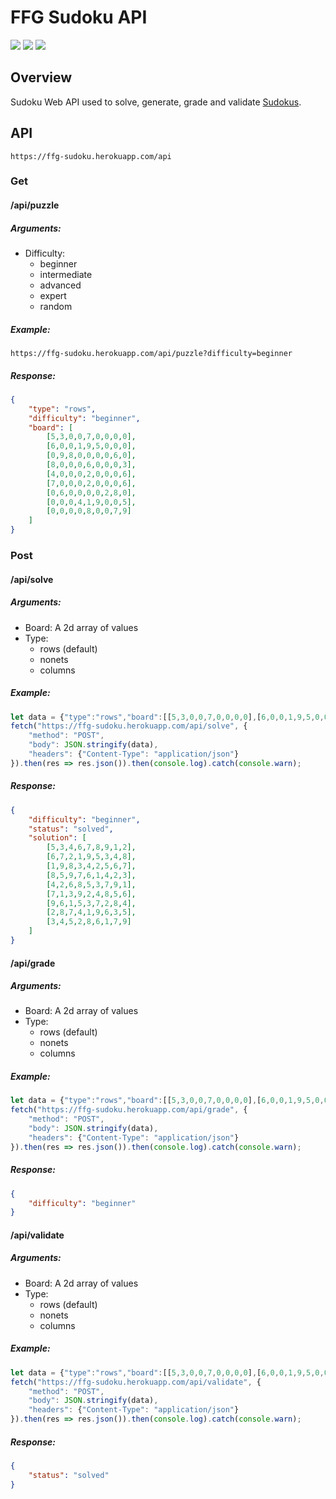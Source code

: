 # FFG Sudoku API
![](https://upload.wikimedia.org/wikipedia/commons/thumb/e/e0/Sudoku_Puzzle_by_L2G-20050714_standardized_layout.svg/250px-Sudoku_Puzzle_by_L2G-20050714_standardized_layout.svg.png)
![](https://i.imgur.com/A2mmGSk.png)
![](https://upload.wikimedia.org/wikipedia/commons/thumb/1/12/Sudoku_Puzzle_by_L2G-20050714_solution_standardized_layout.svg/250px-Sudoku_Puzzle_by_L2G-20050714_solution_standardized_layout.svg.png)
## Overview
Sudoku Web API used to solve, generate, grade and validate [Sudokus](https://en.wikipedia.org/wiki/Sudoku).
## API
`https://ffg-sudoku.herokuapp.com/api`
### Get
#### /api/puzzle
##### Arguments:
- Difficulty:
    * beginner
    * intermediate
    * advanced
    * expert
    * random
##### Example:
`https://ffg-sudoku.herokuapp.com/api/puzzle?difficulty=beginner`
##### Response:
```json
{
    "type": "rows",
    "difficulty": "beginner",
    "board": [
        [5,3,0,0,7,0,0,0,0],
        [6,0,0,1,9,5,0,0,0],
        [0,9,8,0,0,0,0,6,0],
        [8,0,0,0,6,0,0,0,3],
        [4,0,0,0,2,0,0,0,6],
        [7,0,0,0,2,0,0,0,6],
        [0,6,0,0,0,0,2,8,0],
        [0,0,0,4,1,9,0,0,5],
        [0,0,0,0,8,0,0,7,9]
    ]
}
```
### Post
#### /api/solve
##### Arguments:
- Board: A 2d array of values
- Type:
    * rows (default)
    * nonets
    * columns
##### Example:
```js
let data = {"type":"rows","board":[[5,3,0,0,7,0,0,0,0],[6,0,0,1,9,5,0,0,0],[0,9,8,0,0,0,0,6,0],[8,0,0,0,6,0,0,0,3],[4,0,0,0,2,0,0,0,6],[7,0,0,0,2,0,0,0,6],[0,6,0,0,0,0,2,8,0],[0,0,0,4,1,9,0,0,5],[0,0,0,0,8,0,0,7,9]]};
fetch("https://ffg-sudoku.herokuapp.com/api/solve", {
    "method": "POST",
    "body": JSON.stringify(data),
    "headers": {"Content-Type": "application/json"}
}).then(res => res.json()).then(console.log).catch(console.warn);
```
##### Response:
```json
{
    "difficulty": "beginner",
    "status": "solved",
    "solution": [
        [5,3,4,6,7,8,9,1,2],
        [6,7,2,1,9,5,3,4,8],
        [1,9,8,3,4,2,5,6,7],
        [8,5,9,7,6,1,4,2,3],
        [4,2,6,8,5,3,7,9,1],
        [7,1,3,9,2,4,8,5,6],
        [9,6,1,5,3,7,2,8,4],
        [2,8,7,4,1,9,6,3,5],
        [3,4,5,2,8,6,1,7,9]
    ]
}
```
#### /api/grade
##### Arguments:
- Board: A 2d array of values
- Type:
    * rows (default)
    * nonets
    * columns
##### Example:
```js
let data = {"type":"rows","board":[[5,3,0,0,7,0,0,0,0],[6,0,0,1,9,5,0,0,0],[0,9,8,0,0,0,0,6,0],[8,0,0,0,6,0,0,0,3],[4,0,0,0,2,0,0,0,6],[7,0,0,0,2,0,0,0,6],[0,6,0,0,0,0,2,8,0],[0,0,0,4,1,9,0,0,5],[0,0,0,0,8,0,0,7,9]]};
fetch("https://ffg-sudoku.herokuapp.com/api/grade", {
    "method": "POST",
    "body": JSON.stringify(data),
    "headers": {"Content-Type": "application/json"}
}).then(res => res.json()).then(console.log).catch(console.warn);
```
##### Response:
```json
{
    "difficulty": "beginner"
}
```
#### /api/validate
##### Arguments:
- Board: A 2d array of values
- Type:
    * rows (default)
    * nonets
    * columns
##### Example:
```js
let data = {"type":"rows","board":[[5,3,0,0,7,0,0,0,0],[6,0,0,1,9,5,0,0,0],[0,9,8,0,0,0,0,6,0],[8,0,0,0,6,0,0,0,3],[4,0,0,0,2,0,0,0,6],[7,0,0,0,2,0,0,0,6],[0,6,0,0,0,0,2,8,0],[0,0,0,4,1,9,0,0,5],[0,0,0,0,8,0,0,7,9]]};
fetch("https://ffg-sudoku.herokuapp.com/api/validate", {
    "method": "POST",
    "body": JSON.stringify(data),
    "headers": {"Content-Type": "application/json"}
}).then(res => res.json()).then(console.log).catch(console.warn);
```
##### Response:
```json
{
    "status": "solved"
}
```
